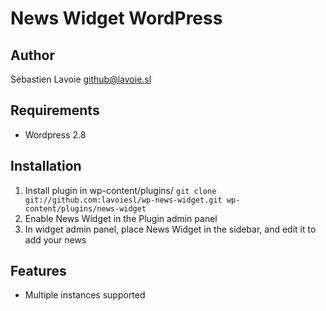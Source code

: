 # News Widget WordPress

## Author
Sébastien Lavoie <github@lavoie.sl>

## Requirements
 * Wordpress 2.8

## Installation
 1. Install plugin in wp-content/plugins/ 
    `git clone git://github.com:lavoiesl/wp-news-widget.git wp-content/plugins/news-widget`
 2. Enable News Widget in the Plugin admin panel
 3. In widget admin panel, place News Widget in the sidebar, and edit it to add your news

## Features
 * Multiple instances supported
